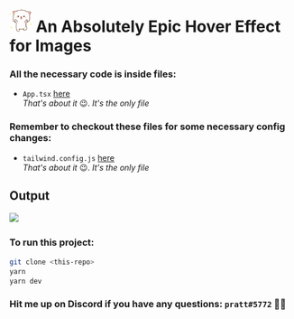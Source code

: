 # <img style="width: 40px" src="./public/happy-cat.gif" /> An Absolutely Epic Hover Effect for Images

### All the necessary code is inside files:

- `App.tsx` [here](./src/App.tsx)  
  _That's about it_ 😉. _It's the only file_

### Remember to checkout these files for some necessary config changes:

- `tailwind.config.js` [here](./tailwind.config.js)  
  _That's about it_ 😉. _It's the only file_

## Output

<img style="width: 600px" src="./public/output.gif" />

### To run this project:

```bash
git clone <this-repo>
yarn
yarn dev
```

### Hit me up on Discord if you have any questions: `pratt#5772` ✌🏻
